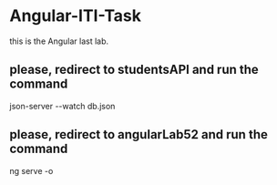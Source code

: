 # Angular-ITI-Task
this is the Angular last lab.

## please, redirect to studentsAPI and run the command
  json-server --watch db.json

## please, redirect to angularLab52 and run the command
  ng serve -o
